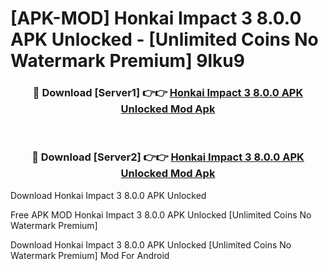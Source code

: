 # [APK-MOD] Honkai Impact 3 8.0.0 APK Unlocked - [Unlimited Coins No Watermark Premium] 9lku9



<div align="center">
<h3>🔴 Download [Server1] 👉👉 <a href="https://momento.my/?title=Honkai_Impact_3_8.0.0_APK_Unlocked">Honkai Impact 3 8.0.0 APK Unlocked Mod Apk</a></h3><br>

<h3>🔴 Download [Server2] 👉👉 <a href="https://momento.my/?title=Honkai_Impact_3_8.0.0_APK_Unlocked">Honkai Impact 3 8.0.0 APK Unlocked Mod Apk</a></h3>
</div>



Download Honkai Impact 3 8.0.0 APK Unlocked 

Free APK MOD Honkai Impact 3 8.0.0 APK Unlocked [Unlimited Coins No Watermark Premium]

Download Honkai Impact 3 8.0.0 APK Unlocked [Unlimited Coins No Watermark Premium] Mod For Android
